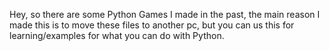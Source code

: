 Hey, so there are some Python Games I made in the past, the main reason I made this is to move these files to another pc, but you can us this for learning/examples
for what you can do with Python.

